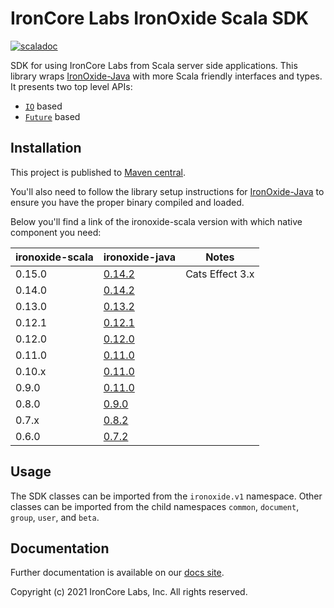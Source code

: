 # IronCore Labs IronOxide Scala SDK

[![scaladoc](https://javadoc-badge.appspot.com/com.ironcorelabs/ironoxide-scala_2.12.svg?label=scaladoc)](https://javadoc-badge.appspot.com/com.ironcorelabs/ironoxide-scala_2.12)

SDK for using IronCore Labs from Scala server side applications. This library wraps [IronOxide-Java](https://github.com/IronCoreLabs/ironoxide-swig-bindings/tree/main/java)
with more Scala friendly interfaces and types. It presents two top level APIs:

- [`IO`](https://typelevel.org/cats-effect/) based
- [`Future`](https://docs.scala-lang.org/overviews/core/futures.html) based

## Installation

This project is published to [Maven central](https://search.maven.org/artifact/com.ironcorelabs/ironoxide-scala_2.12).

You'll also need to follow the library setup instructions for [IronOxide-Java](https://github.com/IronCoreLabs/ironoxide-swig-bindings/tree/main/java#library) to ensure
you have the proper binary compiled and loaded.

Below you'll find a link of the ironoxide-scala version with which native component you need:

| ironoxide-scala | ironoxide-java                                                                         | Notes
| --------------- | -------------------------------------------------------------------------------------- | -----
| 0.15.0          | [0.14.2](https://github.com/IronCoreLabs/ironoxide-swig-bindings/releases/tag/v0.14.2) | Cats Effect 3.x
| 0.14.0          | [0.14.2](https://github.com/IronCoreLabs/ironoxide-swig-bindings/releases/tag/v0.14.2) |
| 0.13.0          | [0.13.2](https://github.com/IronCoreLabs/ironoxide-swig-bindings/releases/tag/v0.13.0) |
| 0.12.1          | [0.12.1](https://github.com/IronCoreLabs/ironoxide-swig-bindings/releases/tag/v0.12.1) |
| 0.12.0          | [0.12.0](https://github.com/IronCoreLabs/ironoxide-swig-bindings/releases/tag/v0.12.0) |
| 0.11.0          | [0.11.0](https://github.com/IronCoreLabs/ironoxide-swig-bindings/releases/tag/v0.11.0) |
| 0.10.x          | [0.11.0](https://github.com/IronCoreLabs/ironoxide-swig-bindings/releases/tag/v0.11.0) |
| 0.9.0           | [0.11.0](https://github.com/IronCoreLabs/ironoxide-swig-bindings/releases/tag/v0.11.0) |
| 0.8.0           | [0.9.0](https://github.com/IronCoreLabs/ironoxide-swig-bindings/releases/tag/v0.8.0)   |
| 0.7.x           | [0.8.2](https://github.com/IronCoreLabs/ironoxide-swig-bindings/releases/tag/v0.8.2)   |
| 0.6.0           | [0.7.2](https://github.com/IronCoreLabs/ironoxide-swig-bindings/releases/tag/v0.7.2)   |

## Usage

The SDK classes can be imported from the `ironoxide.v1` namespace. Other classes can be imported from the
child namespaces `common`, `document`, `group`, `user`, and `beta`.

## Documentation

Further documentation is available on our [docs site](https://ironcorelabs.com/docs).

Copyright (c) 2021 IronCore Labs, Inc. All rights reserved.
